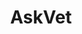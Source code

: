 ---
title: AskVet
crosslinks:
- nocontext
- RandomActsOfPetFood
- Blep
- tortoise
- guineapigs
- 2j4auiw
- Futurology
- titlegore
- legaladvice
- cats
- dogs
- help
- 33axlht
- zxtd3k
---